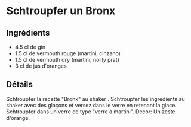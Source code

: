 # Schtroupfer un Bronx

## Ingrédients

* 4.5 cl de gin	 
* 1.5 cl de vermouth rouge (martini, cinzano)	 
* 1.5 cl de vermouth dry (martini, noilly prat)	 
* 3 cl de jus d'oranges

## Détails

Schtroupfer la recette "Bronx" au shaker . 
Schtroupfer les ingrédients au shaker avec des glaçons et versez dans le verre en retenant la glace.
Schtroupfer dans un verre de type "verre à martini". 
Décor: Un zeste d'orange.
